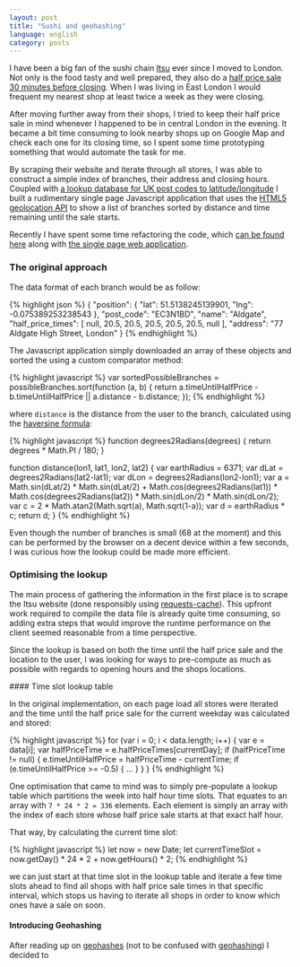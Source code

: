 ```yaml
---
layout: post
title: "Sushi and geohashing"
language: english
category: posts
---
```


I have been a big fan of the sushi chain [Itsu](https://itsu.com) ever since I moved to London. Not only is the food tasty and well prepared, they also do a [half price sale 30 minutes before closing](https://www.itsu.com/about/sale/). When I was living in East London I would frequent my nearest shop at least twice a week as they were closing.

After moving further away from their shops, I tried to keep their half price sale in mind whenever I happened to be in central London in the evening. It became a bit time consuming to look nearby shops up on Google Map and check each one for its closing time, so I spent some time prototyping something that would automate the task for me.

By scraping their website and iterate through all stores, I was able to construct a simple index of branches, their address and closing hours. Coupled with [a lookup database for UK post codes to latitude/longitude](https://www.freemaptools.com/download-uk-postcode-lat-lng.htm) I built a rudimentary single page Javascript application that uses the [HTML5 geolocation API](https://developer.mozilla.org/en-US/docs/Web/API/Geolocation/Using_geolocation) to show a list of branches sorted by distance and time remaining until the sale starts.

Recently I have spent some time refactoring the code, which [can be found here](https://github.com/nlindblad/sushi-bargain) along with [the single page web application](https://github.com/nlindblad/sushi-bargain-frontend).

### The original approach

The data format of each branch would be as follow:

{% highlight json %}
{
  "position": {
    "lat": 51.5138245139901,
    "lng": -0.075389253238543
  },
  "post_code": "EC3N1BD",
  "name": "Aldgate",
  "half_price_times": [
    null,
    20.5,
    20.5,
    20.5,
    20.5,
    20.5,
    null
  ],
  "address": "77 Aldgate High Street, London"
}
{% endhighlight %}

The Javascript application simply downloaded an array of these objects and sorted the using a custom comparator method:

{% highlight javascript %}
var sortedPossibleBranches = possibleBranches.sort(function (a, b) {
        return a.timeUntilHalfPrice - b.timeUntilHalfPrice || a.distance - b.distance;
    });
{% endhighlight %}

where `distance` is the distance from the user to the branch, calculated using the [haversine formula](https://en.wikipedia.org/wiki/Haversine_formula):

{% highlight javascript %}
function degrees2Radians(degrees) {
  return degrees * Math.PI / 180;
}

function distance(lon1, lat1, lon2, lat2) {
  var earthRadius = 6371;
  var dLat = degrees2Radians(lat2-lat1);
  var dLon = degrees2Radians(lon2-lon1);
  var a = Math.sin(dLat/2) * Math.sin(dLat/2) +
          Math.cos(degrees2Radians(lat1)) * Math.cos(degrees2Radians(lat2)) *
          Math.sin(dLon/2) * Math.sin(dLon/2);
  var c = 2 * Math.atan2(Math.sqrt(a), Math.sqrt(1-a));
  var d = earthRadius * c;
  return d;
}
{% endhighlight %}

Even though the number of branches is small (68 at the moment) and this can be performed by the browser on a decent device within a few seconds, I was curious how the lookup could be made more efficient.

### Optimising the lookup

The main process of gathering the information in the first place is to scrape the Itsu website (done responsibly using [requests-cache](http://requests-cache.readthedocs.io/en/latest/)). This upfront work required to compile the data file is already quite time consuming, so adding extra steps that would improve the runtime performance on the client seemed reasonable from a time perspective.

Since the lookup is based on both the time until the half price sale and the location to the user, I was looking for ways to pre-compute as much as possible with regards to opening hours and the shops locations.

#### Time slot lookup table

In the original implementation, on each page load all stores were iterated and the time until the half price sale for the current weekday was calculated and stored:

{% highlight javascript %}
for (var i = 0; i < data.length; i++) {
  var e = data[i];
  var halfPriceTime = e.halfPriceTimes[currentDay];
  if (halfPriceTime != null) {
    e.timeUntilHalfPrice = halfPriceTime - currentTime;
    if (e.timeUntilHalfPrice >= -0.5) {
      ...
    }
  }
}
{% endhighlight %}

One optimisation that came to mind was to simply pre-populate a lookup table which partitions the week into half hour time slots. That equates to an array with `7 * 24 * 2 = 336` elements. Each element is simply an array with the index of each store whose half price sale starts at that exact half hour.

That way, by calculating the current time slot:

{% highlight javascript %}
let now = new Date;
let currentTimeSlot = now.getDay() * 24 * 2 + now.getHours() * 2;
{% endhighlight %}

we can just start at that time slot in the lookup table and iterate a few time slots ahead to find all shops with half price sale times in that specific interval, which stops us having to iterate all shops in order to know which ones have a sale on soon.

#### Introducing Geohashing

After reading up on [geohashes](https://en.wikipedia.org/wiki/Geohash) (not to be confused with [geohashing](https://xkcd.com/426/)) I decided to 
